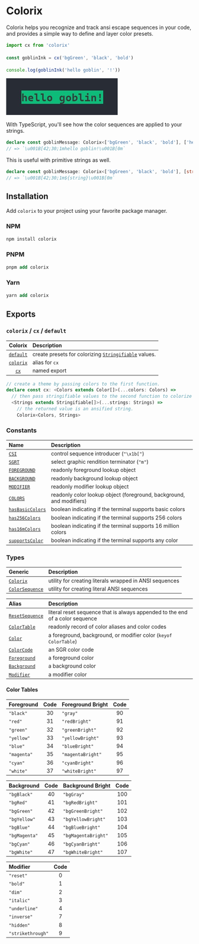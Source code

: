 # Colorix

Colorix helps you recognize and track ansi escape sequences in your code, and provides a simple way to define and layer color presets.

```ts
import cx from 'colorix'

const goblinInk = cx('bgGreen', 'black', 'bold')

console.log(goblinInk('hello goblin', '!'))
```

![goblin-example](./public/globin-example.jpg)

With TypeScript, you'll see how the color sequences are applied to your strings.

```ts
declare const goblinMessage: Colorix<['bgGreen', 'black', 'bold'], ['hello goblin', '!']>
// => `\u001B[42;30;1mhello goblin!\u001B[0m`
```

This is useful with primitive strings as well.

```ts
declare const goblinMessage: Colorix<['bgGreen', 'black', 'bold'], [string, ...string[]]>
// => `\u001B[42;30;1m${string}\u001B[0m`
```

## Installation

Add `colorix` to your project using your favorite package manager.

### NPM

```hs
npm install colorix
```

### PNPM

```llvm
pnpm add colorix
```

### Yarn

```llvm
yarn add colorix
```

## Exports

### `colorix` / `cx` / `default`

| Colorix | Description |
| :---: | :--- |
| [`default`](src/index.mts) | create presets for colorizing [`Stringifiable`](https://github.com/Cuppachino/type-space/blob/9f1a2d71db0c6ef0e3c74b7f4cbdbe7efc390dcb/src/stringifiable.ts) values. |
| [`colorix`](src/index.mts) | alias for `cx` |
| [`cx`](src/index.mts) | named export |

```ts
// create a theme by passing colors to the first function.
declare const cx: <Colors extends Color[]>(...colors: Colors) =>
  // then pass stringifiable values to the second function to colorize them.
  <Strings extends Stringifiable[]>(...strings: Strings) =>
    // the returned value is an ansified string.
    Colorix<Colors, Strings>
```

### Constants

| Name | Description |
| :--- | :--- |
| [`CSI`](src/ansi.mts) | control sequence introducer (`"\x1b["`) |
| [`SGRT`](src/ansi.mts) | select graphic rendition terminator (`"m"`) |
| [`FOREGROUND`](src/colors.mts) | readonly foreground lookup object |
| [`BACKGROUND`](src/colors.mts) | readonly background lookup object |
| [`MODIFIER`](src/colors.mts) | readonly modifier lookup object |
| [`COLORS`](src/colors.mts) | readonly color lookup object (foreground, background, and modifiers) |
| [`hasBasicColors`](src/index.mts) | boolean indicating if the terminal supports basic colors |
| [`has256Colors`](src/index.mts) | boolean indicating if the terminal supports 256 colors |
| [`has16mColors`](src/index.mts) | boolean indicating if the terminal supports 16 million colors |
| [`supportsColor`](src/index.mts) | boolean indicating if the terminal supports any color |

### Types

| Generic | Description |
| :--- | :--- |
| [`Colorix`](src/types/colorix.mts) | utility for creating literals wrapped in ANSI sequences |
| [`ColorSequence`](src/types/color-sequence.mts) | utility for creating literal ANSI sequences |

| Alias | Description |
| :--- | :--- |
| [`ResetSequence`](src/types/color-sequence.mts) | literal reset sequence that is always appended to the end of a color sequence |
| [`ColorTable`](src/types/colors.mts) | readonly record of color aliases and color codes |
| [`Color`](src/types/colors.mts) | a foreground, background, or modifier color (`keyof ColorTable`) |
| [`ColorCode`](src/types/colors.mts) | an SGR color code |
| [`Foreground`](src/types/colors.mts) | a foreground color |
| [`Background`](src/types/colors.mts) | a background color |
| [`Modifier`](src/types/colors.mts) | a modifier color |

#### Color Tables

| Foreground | Code | Foreground Bright | Code |
| :--- | :---: | :--- | :---: |
| `"black"` | 30 | `"gray"` | 90 |
| `"red"` | 31 | `"redBright"` | 91 |
| `"green"` | 32 | `"greenBright"` | 92 |
| `"yellow"` | 33 | `"yellowBright"` | 93 |
| `"blue"` | 34 | `"blueBright"` | 94 |
| `"magenta"` | 35 | `"magentaBright"` | 95 |
| `"cyan"` | 36 | `"cyanBright"` | 96 |
| `"white"` | 37 | `"whiteBright"` | 97 |

| Background | Code | Background Bright | Code |
| :--- | :---: | :--- | :---: |
| `"bgBlack"` | 40 | `"bgGray"` | 100 |
| `"bgRed"` | 41 | `"bgRedBright"` | 101 |
| `"bgGreen"` | 42 | `"bgGreenBright"` | 102 |
| `"bgYellow"` | 43 | `"bgYellowBright"` | 103 |
| `"bgBlue"` | 44 | `"bgBlueBright"` | 104 |
| `"bgMagenta"` | 45 | `"bgMagentaBright"` | 105 |
| `"bgCyan"` | 46 | `"bgCyanBright"` | 106 |
| `"bgWhite"` | 47 | `"bgWhiteBright"` | 107 |

| Modifier | Code |
| :--- | :---: |
| `"reset"` | 0 |,
| `"bold"` | 1 |,
| `"dim"` | 2 |,
| `"italic"` | 3 |,
| `"underline"` | 4 |,
| `"inverse"` | 7 |,
| `"hidden"` | 8 |,
| `"strikethrough"` | 9 |
